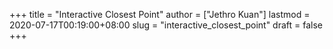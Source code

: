 +++
title = "Interactive Closest Point"
author = ["Jethro Kuan"]
lastmod = 2020-07-17T00:19:00+08:00
slug = "interactive_closest_point"
draft = false
+++
